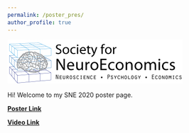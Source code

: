 ```yaml
---
permalink: /poster_pres/
author_profile: true
---
```




![SNE2020](/images/SNE-Logo.jpg)   

Hi! Welcome to my SNE 2020 poster page. 

[<b>Poster Link</b>](https://carlsonrw.github.io/files/SNE2020.pdf)

[<b>Video Link</b>](https://youtu.be/uHovq29z9ZE)



